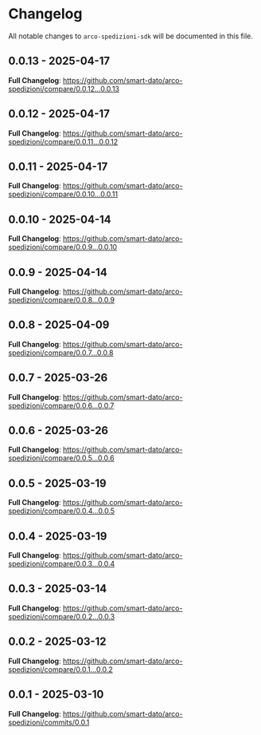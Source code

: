 # Changelog

All notable changes to `arco-spedizioni-sdk` will be documented in this file.

## 0.0.13 - 2025-04-17

**Full Changelog**: https://github.com/smart-dato/arco-spedizioni/compare/0.0.12...0.0.13

## 0.0.12 - 2025-04-17

**Full Changelog**: https://github.com/smart-dato/arco-spedizioni/compare/0.0.11...0.0.12

## 0.0.11 - 2025-04-17

**Full Changelog**: https://github.com/smart-dato/arco-spedizioni/compare/0.0.10...0.0.11

## 0.0.10 - 2025-04-14

**Full Changelog**: https://github.com/smart-dato/arco-spedizioni/compare/0.0.9...0.0.10

## 0.0.9 - 2025-04-14

**Full Changelog**: https://github.com/smart-dato/arco-spedizioni/compare/0.0.8...0.0.9

## 0.0.8 - 2025-04-09

**Full Changelog**: https://github.com/smart-dato/arco-spedizioni/compare/0.0.7...0.0.8

## 0.0.7 - 2025-03-26

**Full Changelog**: https://github.com/smart-dato/arco-spedizioni/compare/0.0.6...0.0.7

## 0.0.6 - 2025-03-26

**Full Changelog**: https://github.com/smart-dato/arco-spedizioni/compare/0.0.5...0.0.6

## 0.0.5 - 2025-03-19

**Full Changelog**: https://github.com/smart-dato/arco-spedizioni/compare/0.0.4...0.0.5

## 0.0.4 - 2025-03-19

**Full Changelog**: https://github.com/smart-dato/arco-spedizioni/compare/0.0.3...0.0.4

## 0.0.3 - 2025-03-14

**Full Changelog**: https://github.com/smart-dato/arco-spedizioni/compare/0.0.2...0.0.3

## 0.0.2 - 2025-03-12

**Full Changelog**: https://github.com/smart-dato/arco-spedizioni/compare/0.0.1...0.0.2

## 0.0.1 - 2025-03-10

**Full Changelog**: https://github.com/smart-dato/arco-spedizioni/commits/0.0.1
